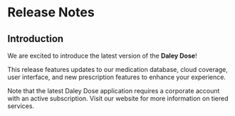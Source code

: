 # Release Notes

## Introduction
We are excited to introduce the latest version of the **Daley Dose**!

This release features updates to our medication database, cloud coverage, user interface, and new prescription features to enhance your experience. 

Note that the latest Daley Dose application requires a corporate account with an active subscription. Visit our website for more information on tiered services.
